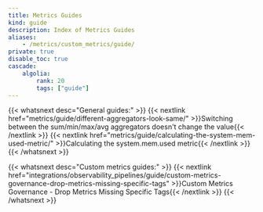 ```yaml
---
title: Metrics Guides
kind: guide
description: Index of Metrics Guides
aliases:
    - /metrics/custom_metrics/guide/
private: true
disable_toc: true
cascade:
    algolia:
        rank: 20
        tags: ["guide"]
---
```


{{< whatsnext desc="General guides:" >}}
    {{< nextlink href="metrics/guide/different-aggregators-look-same/" >}}Switching between the sum/min/max/avg aggregators doesn't change the value{{< /nextlink >}}
    {{< nextlink href="metrics/guide/calculating-the-system-mem-used-metric/" >}}Calculating the system.mem.used metric{{< /nextlink >}}
{{< /whatsnext >}}

{{< whatsnext desc="Custom metrics guides:" >}}
    {{< nextlink href="integrations/observability_pipelines/guide/custom-metrics-governance-drop-metrics-missing-specific-tags" >}}Custom Metrics Governance - Drop Metrics Missing Specific Tags{{< /nextlink >}}
{{< /whatsnext >}}
